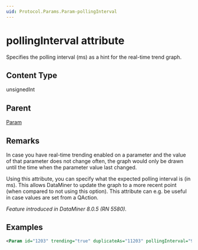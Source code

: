 ```yaml
---
uid: Protocol.Params.Param-pollingInterval
---
```


# pollingInterval attribute

Specifies the polling interval (ms) as a hint for the real-time trend graph.

## Content Type

unsignedInt

## Parent

[Param](xref:Protocol.Params.Param)

## Remarks

In case you have real-time trending enabled on a parameter and the value of that parameter does not change often, the graph would only be drawn until the time when the parameter value last changed.

Using this attribute, you can specify what the expected polling interval is (in ms). This allows DataMiner to update the graph to a more recent point (when compared to not using this option). This attribute can e.g. be useful in case values are set from a QAction.

*Feature introduced in DataMiner 8.0.5 (RN 5580).*

## Examples

```xml
<Param id="1203" trending="true" duplicateAs="11203" pollingInterval="900000">
```
